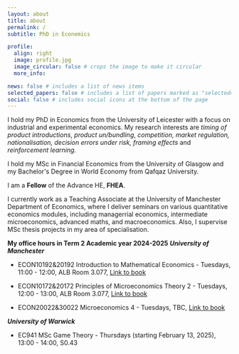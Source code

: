 ```yaml
---
layout: about
title: about
permalink: /
subtitle: PhD in Economics

profile:
  align: right
  image: profile.jpg
  image_circular: false # crops the image to make it circular
  more_info:

news: false # includes a list of news items
selected_papers: false # includes a list of papers marked as "selected={true}"
social: false # includes social icons at the bottom of the page
---
```


I hold my PhD in Economics from the University of Leicester with a focus on industrial and experimental economics. My research interests are _timing of product introductions_, _product un/bundling_, _competition, market regulation, nationalisation, decision errors under risk, framing effects_ and _reinforcement learning_.

I hold my MSc in Financial Economics from the University of Glasgow and my Bachelor's Degree in World Economy from Qafqaz University.

I am a **Fellow** of the Advance HE, **FHEA**.

I currently work as a Teaching Associate at the University of Manchester Department of Economics, where I deliver seminars on various quantitative economics modules, including managerrial economics, intermediate microeconomics, advanced maths, and macroeconomics. Also, I supervise MSc thesis projects in my area of specialisation.

**My office hours in Term 2 Academic year 2024-2025**
***University of Manchester***
- ECON10192&20192 Introduction to Mathematical Economics - Tuesdays, 11:00 - 12:00, ALB Room 3.077, [Link to book](https://outlook.office.com/bookwithme/user/8d32af087f78416f9aa9cf90261b0d9b@manchester.ac.uk/meetingtype/ORT8H2gr9UWTAFRahJ2hyA2?anonymous&ep=mLinkFromTile) 

- ECON10172&20172 Principles of Microeconomics Theory 2 - Tuesdays, 12:00 - 13:00, ALB Room 3.077, [Link to book](https://outlook.office.com/bookwithme/user/8d32af087f78416f9aa9cf90261b0d9b@manchester.ac.uk/meetingtype/Vuj5U3xloU6EXEUbqCw35Q2?anonymous&ep=mLinkFromTile) 

- ECON20022&30022 Microeconomics 4  - Tuesdays, TBC, [Link to book](https://outlook.office.com/bookwithme/user/8d32af087f78416f9aa9cf90261b0d9b@manchester.ac.uk/meetingtype/Vuj5U3xloU6EXEUbqCw35Q2?anonymous&ep=mLinkFromTile)

***University of Warwick***
- EC941 MSc Game Theory - Thursdays (starting February 13, 2025), 13:00 - 14:00, S0.43 
